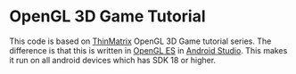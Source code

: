 # OpenGL 3D Game Tutorial

This code is based on <a href=https://www.youtube.com/user/ThinMatrix>ThinMatrix<a> OpenGL 3D Game tutorial series. The difference is that this is written in <a href=https://www.khronos.org/opengles/>OpenGL ES<a> in <a href=https://developer.android.com/studio/>Android Studio<a>. This makes it  run on all android devices which has SDK 18 or higher.

